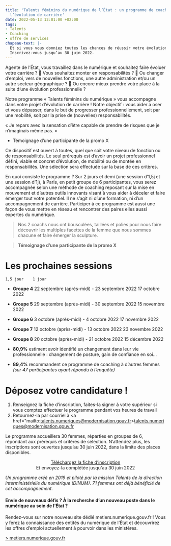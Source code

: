```yaml
---
title: 'Talents féminins du numérique de l’État : un programme de coaching pour accompagner
  l’évolution de carrière'
date: 2022-05-13 12:01:00 +02:00
tags:
- Talents
- Coaching
- offre de services
chapeau-text: |-
  Et si vous vous donniez toutes les chances de réussir votre évolution professionnelle ? En 2 jours et demi, notre programme de coaching, ouvert à toutes les professionnelles du numérique au sein de l’État, vous aidera à en devenir pleinement actrice.
  Inscrivez-vous jusqu’au 30 juin 2022.
---
```


Agente de l’État, vous travaillez dans le numérique et souhaitez faire évoluer votre carrière ?
	Vous souhaitez monter en responsabilités ?
	Ou changer d’emploi, vers de nouvelles fonctions, une autre administration et/ou un autre secteur géographique ?
	Ou encore mieux prendre votre place à la suite d’une évolution professionnelle ?

Notre programme « Talents féminins du numérique » vous accompagne dans votre projet d’évolution de carrière !
Notre objectif : vous aider à oser et vous dépasser, dans le but de progresser professionnellement, soit par une mobilité, soit par la prise de (nouvelles) responsabilités.

« Je repars avec la sensation d’être capable de prendre de risques que je n’imaginais même pas. »
- Témoignage d’une participante de la promo X  

Ce dispositif est ouvert à toutes, quel que soit votre niveau de fonction ou de responsabilités. 
Le seul prérequis est d’avoir un projet professionnel défini, viable et concret d’évolution, de mobilité ou de montée en responsabilités. Une sélection sera effectuée sur la base de ces critères.

En quoi consiste le programme ?
Sur 2 jours et demi (une session d’1,5j et une session d’1j), à Paris, en petit groupe de 6 participantes, vous serez accompagnée selon une méthode de coaching reposant sur la mise en mouvement et d’autres outils innovants visant à vous aider à déceler et faire émerger tout votre potentiel.
Il ne s’agit ni d’une formation, ni d’un accompagnement de carrière. 
Participer à ce programme est aussi une façon de vous mettre en réseau et rencontrer des paires elles aussi expertes du numérique.

<blockquote class="citation"><p>Nos 2 coachs nous ont bousculées, taillées et polies pour nous faire découvrir les multiples facettes de la femme que nous sommes chacune et faire émerger la sculpture. </p> </blockquote>
<blockquote class="auteur-citation"> <p><strong>Témoignage d’une participante de la promo X</strong></p> </blockquote>

# Les prochaines sessions
	1,5 jour	1 jour
* **Groupe 4**
22 septembre (après-midi) - 23 septembre 2022	17 octobre 2022
* **Groupe 5**	29 septembre (après-midi) - 30 septembre 2022	15 novembre 2022
* **Groupe 6**	3 octobre (après-midi) - 4 octobre 2022	17 novembre 2022
* **Groupe 7**	12 octobre (après-midi) - 13 octobre 2022	23 novembre 2022
* **Groupe 8**	20 octobre (après-midi) - 21 octobre 2022	15 décembre 2022

* **80,9%** estiment avoir identifié un changement dans leur vie professionnelle : changement de posture, gain de confiance en soi…
* **89,4%** recommandent ce programme de coaching à d’autres femmes
*(sur 47 participantes ayant répondu à l’enquête)*

# Déposez votre candidature ! 
1. Renseignez la fiche d’inscription, faites-la signer à votre supérieur si vous comptez effectuer le programme pendant vos heures de travail
2. Retournez-la par courriel à <a href="mailto:talents.numeriques@modernisation.gouv.fr>talents.numeriques@modernisation.gouv.fr</a>

Le programme accueillera 30 femmes, réparties en groupes de 6, répondant aux prérequis et critères de sélection. N’attendez plus, les inscriptions sont ouvertes jusqu’au 30 juin 2022, dans la limite des places disponibles.

<div align="center"> <a href="https://design.numerique.gouv.fr/commando-ux/" class="button">Téléchargez la fiche d’inscription</a> <br>Et envoyez-la complétée jusqu'au 30 juin 2022</div>

*Un programme créé en 2019 et piloté par la mission Talents de la direction interministérielle du numérique (DINUM). 71 femmes ont déjà bénéficié de cet accompagnement.*

<div class="noir encadre"><h4>Envie de nouveaux défis ? 
À la recherche d’un nouveau poste dans le numérique au sein de l’État ? 
</h4> <p>Rendez-vous sur notre nouveau site dédié metiers.numerique.gouv.fr ! Vous y ferez la connaissance des entités du numérique de l’État  et découvrirez les offres d’emploi actuellement à pourvoir dans les ministères.
</p> <p><a href="https://metiers.numerique.gouv.fr"> > metiers.numerique.gouv.fr</p> </div>